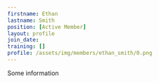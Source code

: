 ```yaml
---
firstname: Ethan
lastname: Smith
position: [Active Member]
layout: profile
join_date: 
training: []
profile: /assets/img/members/ethan_smith/0.png
---
```

Some information